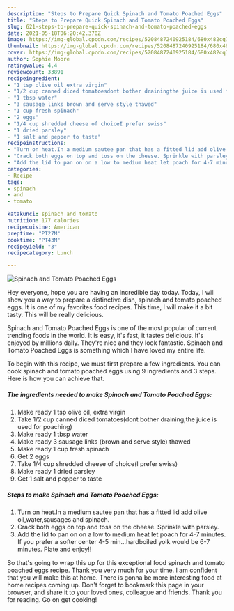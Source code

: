```yaml
---
description: "Steps to Prepare Quick Spinach and Tomato Poached Eggs"
title: "Steps to Prepare Quick Spinach and Tomato Poached Eggs"
slug: 621-steps-to-prepare-quick-spinach-and-tomato-poached-eggs
date: 2021-05-18T06:20:42.370Z
image: https://img-global.cpcdn.com/recipes/5208487240925184/680x482cq70/spinach-and-tomato-poached-eggs-recipe-main-photo.jpg
thumbnail: https://img-global.cpcdn.com/recipes/5208487240925184/680x482cq70/spinach-and-tomato-poached-eggs-recipe-main-photo.jpg
cover: https://img-global.cpcdn.com/recipes/5208487240925184/680x482cq70/spinach-and-tomato-poached-eggs-recipe-main-photo.jpg
author: Sophie Moore
ratingvalue: 4.4
reviewcount: 33891
recipeingredient:
- "1 tsp olive oil extra virgin"
- "1/2 cup canned diced tomatoesdont bother drainingthe juice is used for poaching"
- "1 tbsp water"
- "3 sausage links brown and serve style thawed"
- "1 cup fresh spinach"
- "2 eggs"
- "1/4 cup shredded cheese of choiceI prefer swiss"
- "1 dried parsley"
- "1 salt and pepper to taste"
recipeinstructions:
- "Turn on heat.In a medium sautee pan that has a fitted lid add olive oil,water,sausages and spinach."
- "Crack both eggs on top and toss on the cheese. Sprinkle with parsley."
- "Add the lid to pan on on a low to medium heat let poach for 4-7 minutes. If you prefer a softer center 4-5 min...hardboiled yolk would be 6-7 minutes. Plate and enjoy!!"
categories:
- Recipe
tags:
- spinach
- and
- tomato

katakunci: spinach and tomato 
nutrition: 177 calories
recipecuisine: American
preptime: "PT27M"
cooktime: "PT43M"
recipeyield: "3"
recipecategory: Lunch

---
```



![Spinach and Tomato Poached Eggs](https://img-global.cpcdn.com/recipes/5208487240925184/680x482cq70/spinach-and-tomato-poached-eggs-recipe-main-photo.jpg)

Hey everyone, hope you are having an incredible day today. Today, I will show you a way to prepare a distinctive dish, spinach and tomato poached eggs. It is one of my favorites food recipes. This time, I will make it a bit tasty. This will be really delicious.



Spinach and Tomato Poached Eggs is one of the most popular of current trending foods in the world. It is easy, it's fast, it tastes delicious. It's enjoyed by millions daily. They're nice and they look fantastic. Spinach and Tomato Poached Eggs is something which I have loved my entire life.


To begin with this recipe, we must first prepare a few ingredients. You can cook spinach and tomato poached eggs using 9 ingredients and 3 steps. Here is how you can achieve that.

<!--inarticleads1-->

##### The ingredients needed to make Spinach and Tomato Poached Eggs:

1. Make ready 1 tsp olive oil, extra virgin
1. Take 1/2 cup canned diced tomatoes(dont bother draining,the juice is used for poaching)
1. Make ready 1 tbsp water
1. Make ready 3 sausage links (brown and serve style) thawed
1. Make ready 1 cup fresh spinach
1. Get 2 eggs
1. Take 1/4 cup shredded cheese of choice(I prefer swiss)
1. Make ready 1 dried parsley
1. Get 1 salt and pepper to taste




<!--inarticleads2-->

##### Steps to make Spinach and Tomato Poached Eggs:

1. Turn on heat.In a medium sautee pan that has a fitted lid add olive oil,water,sausages and spinach.
1. Crack both eggs on top and toss on the cheese. Sprinkle with parsley.
1. Add the lid to pan on on a low to medium heat let poach for 4-7 minutes. If you prefer a softer center 4-5 min...hardboiled yolk would be 6-7 minutes. Plate and enjoy!!




So that's going to wrap this up for this exceptional food spinach and tomato poached eggs recipe. Thank you very much for your time. I am confident that you will make this at home. There is gonna be more interesting food at home recipes coming up. Don't forget to bookmark this page in your browser, and share it to your loved ones, colleague and friends. Thank you for reading. Go on get cooking!
